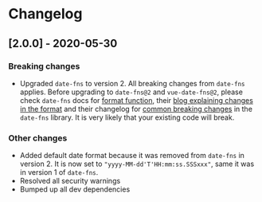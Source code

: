 # Changelog

## [2.0.0] - 2020-05-30

### Breaking changes

- Upgraded `date-fns` to version 2. All breaking changes from `date-fns` applies. Before upgrading to `date-fns@2` and `vue-date-fns@2`, please check `date-fns` docs for [format function](https://date-fns.org/v2.14.0/docs/format#v2.0.0-breaking-changes), their [blog explaining changes in the format](https://blog.date-fns.org/post/unicode-tokens-in-date-fns-v2-sreatyki91jg/) and their changelog for [common breaking changes](https://github.com/date-fns/date-fns/blob/master/docs/upgradeGuide.md#Common-Changes) in the `date-fns` library. It is very likely that your existing code will break.

### Other changes

- Added default date format because it was removed from `date-fns` in version 2. It is now set to `"yyyy-MM-dd'T'HH:mm:ss.SSSxxx"`, same it was in version 1 of `date-fns`.
- Resolved all security warnings
- Bumped up all dev dependencies
